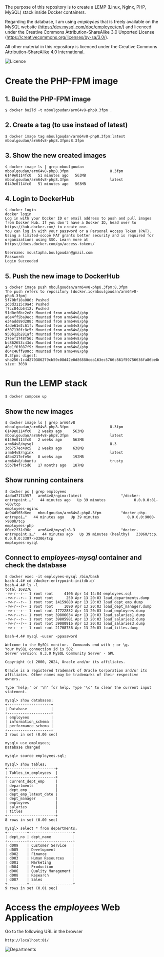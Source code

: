 The purpose of this repository is to create a LEMP (Linux, Nginx, PHP, MySQL) stack inside Docker containers.

Regarding the database, I am using _employees_ that is freely available on the MySQL website (https://dev.mysql.com/doc/employee/en/) and licenced under the Creative Commons Attribution-ShareAlike 3.0 Unported License (https://creativecommons.org/licenses/by-sa/3.0/).

All other material in this repository is licenced under the Creative Commons Attribution-ShareAlike 4.0 International.

![Licence](screenshots/cc-by-sa.png "Creative Commons Attribution-ShareAlike 4.0 International Licence")

# Create the PHP-FPM image

## 1. Build the PHP-FPM image

```shell
$ docker build -t mboulgoudan/arm64v8-php8.3fpm .
```

## 2. Create a tag (to use instead of latest)

```shell
$ docker image tag mboulgoudan/arm64v8-php8.3fpm:latest mboulgoudan/arm64v8-php8.3fpm:8.3fpm
```

## 3. Show the new created images

```shell
$ docker image ls | grep mboulgoudan
mboulgoudan/arm64v8-php8.3fpm                   8.3fpm            6149e0114fc0   51 minutes ago   563MB
mboulgoudan/arm64v8-php8.3fpm                   latest            6149e0114fc0   51 minutes ago   563MB
```

## 4. Login to DockerHub

```shell
$ docker login
docker login 
Log in with your Docker ID or email address to push and pull images from Docker Hub. If you don't have a Docker ID, head over to https://hub.docker.com/ to create one.
You can log in with your password or a Personal Access Token (PAT). Using a limited-scope PAT grants better security and is required for organizations using SSO. Learn more at https://docs.docker.com/go/access-tokens/

Username: moustapha.boulgoudan@gmail.com
Password: 
Login Succeeded
```

## 5. Push the new image to DockerHub

```shell
$ docker image push mboulgoudan/arm64v8-php8.3fpm:8.3fpm
The push refers to repository [docker.io/mboulgoudan/arm64v8-php8.3fpm]
5f70bf18a086: Pushed 
2d3d3115c0a4: Pushed 
f7cc84cb6412: Pushed 
51d0ef6bc2e8: Mounted from arm64v8/php 
a6e4ff5ba9ec: Mounted from arm64v8/php 
e34add89d288: Mounted from arm64v8/php 
4ade61e2c61f: Mounted from arm64v8/php 
d307130fc8c5: Mounted from arm64v8/php 
950b12b281af: Mounted from arm64v8/php 
276ef1748f56: Mounted from arm64v8/php 
bc862653c43d: Mounted from arm64v8/php 
40e1f0f087f9: Mounted from arm64v8/php 
d64c46ff900c: Mounted from arm64v8/php 
8.3fpm: digest: sha256:1c4d270386279cb50c08d42e0d86880cea163ec5766c861f59756636fa86be8d size: 3038
```

# Run the LEMP stack

```shell
$ docker compose up
```

## Show the new images
```shell
$ docker image ls | grep arm64v8
mboulgoudan/arm64v8-php8.3fpm                   8.3fpm            6149e0114fc0   2 weeks ago     563MB
mboulgoudan/arm64v8-php8.3fpm                   latest            6149e0114fc0   2 weeks ago     563MB
arm64v8/mysql                                   8.3               3d6757ec48c5   2 weeks ago     638MB
arm64v8/nginx                                   latest            48b4217efe5e   8 weeks ago     192MB
arm64v8/ubuntu                                  trusty            55b7b4f7c5d6   17 months ago   187MB
```

## Show running containers

```shell
$ docker ps | grep employees
4adad7174957   arm64v8/nginx:latest                  "/docker-entrypoint.…"   44 minutes ago   Up 39 minutes             0.0.0.0:81->80/tcp                                                                                                                     employees-nginx
4d94d565d6ee   mboulgoudan/arm64v8-php8.3fpm         "docker-php-entrypoi…"   44 minutes ago   Up 39 minutes             0.0.0.0:9000->9000/tcp                                                                                                                 employees-php
00ec2f31d96c   arm64v8/mysql:8.3                     "docker-entrypoint.s…"   44 minutes ago   Up 39 minutes (healthy)   33060/tcp, 0.0.0.0:3307->3306/tcp                                                                                                      employees-mysql
```

## Connect to _employees-mysql_ container and check the database

```shell
$ docker exec -it employees-mysql /bin/bash
bash-4.4# cd /docker-entrypoint-initdb.d/
bash-4.4# ls -l 
total 168276
-rw-r--r-- 1 root root     4106 Apr 14 14:04 employees.sql
-rw-r--r-- 1 root root      250 Apr 13 20:03 load_departments.dump
-rw-r--r-- 1 root root 14159880 Apr 13 20:03 load_dept_emp.dump
-rw-r--r-- 1 root root     1090 Apr 13 20:03 load_dept_manager.dump
-rw-r--r-- 1 root root 17722832 Apr 13 20:03 load_employees.dump
-rw-r--r-- 1 root root 39806034 Apr 13 20:03 load_salaries1.dump
-rw-r--r-- 1 root root 39805981 Apr 13 20:03 load_salaries2.dump
-rw-r--r-- 1 root root 39080916 Apr 13 20:03 load_salaries3.dump
-rw-r--r-- 1 root root 21708736 Apr 13 20:03 load_titles.dump

bash-4.4# mysql -uuser -ppassword

Welcome to the MySQL monitor.  Commands end with ; or \g.
Your MySQL connection id is 582
Server version: 8.3.0 MySQL Community Server - GPL

Copyright (c) 2000, 2024, Oracle and/or its affiliates.

Oracle is a registered trademark of Oracle Corporation and/or its
affiliates. Other names may be trademarks of their respective
owners.

Type 'help;' or '\h' for help. Type '\c' to clear the current input statement.

mysql> show databases;
+--------------------+
| Database           |
+--------------------+
| employees          |
| information_schema |
| performance_schema |
+--------------------+
3 rows in set (0.06 sec)

mysql> use employees;
Database changed

mysql> source employees.sql;

mysql> show tables;
+----------------------+
| Tables_in_employees  |
+----------------------+
| current_dept_emp     |
| departments          |
| dept_emp             |
| dept_emp_latest_date |
| dept_manager         |
| employees            |
| salaries             |
| titles               |
+----------------------+
8 rows in set (0.00 sec)

mysql> select * from departments;
+---------+--------------------+
| dept_no | dept_name          |
+---------+--------------------+
| d009    | Customer Service   |
| d005    | Development        |
| d002    | Finance            |
| d003    | Human Resources    |
| d001    | Marketing          |
| d004    | Production         |
| d006    | Quality Management |
| d008    | Research           |
| d007    | Sales              |
+---------+--------------------+
9 rows in set (0.01 sec)
```

# Access the _employees_ Web Application

Go to the following URL in the browser
```shell
http://localhost:81/
```
![Departments](screenshots/departments.png "Departments")
